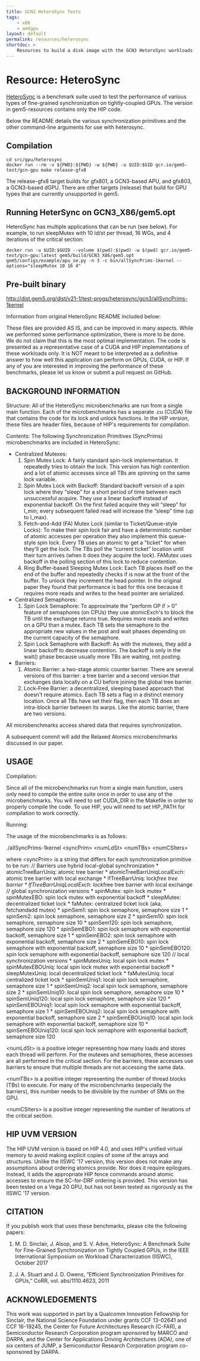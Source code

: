 ```yaml
---
title: GCN3 HeteroSync Tests
tags:
    - x86
    - amdgpu
layout: default
permalink: resources/heterosync
shortdoc: >
    Resources to build a disk image with the GCN3 HeteroSync workloads.
---
```


# Resource: HeteroSync

[HeteroSync](https://github.com/mattsinc/heterosync) is a benchmark suite used
to test the performance of various types of fine-grained synchronization on
tightly-coupled GPUs. The version in gem5-resources contains only the HIP code.

Below the README details the various synchronization primitives and the other
command-line arguments for use with heterosync.

## Compilation
```
cd src/gpu/heterosync
docker run --rm -v ${PWD}:${PWD} -w ${PWD} -u $UID:$GID gcr.io/gem5-test/gcn-gpu make release-gfx8
```

The release-gfx8 target builds for gfx801, a GCN3-based APU, and gfx803, a
GCN3-based dGPU. There are other targets (release) that build for GPU types
that are currently unsupported in gem5.

## Running HeterSync on GCN3_X86/gem5.opt

HeteroSync has multiple applications that can be run (see below).  For example, to run sleepMutex with 10 ld/st per thread, 16 WGs, and 4 iterations of the critical section:

```
docker run -u $UID:$GUID --volume $(pwd):$(pwd) -w $(pwd) gcr.io/gem5-test/gcn-gpu:latest gem5/build/GCN3_X86/gem5.opt gem5/configs/example/apu_se.py -n 3 -c bin/allSyncPrims-1kernel --options="sleepMutex 10 16 4"
```

## Pre-built binary

<http://dist.gem5.org/dist/v21-1/test-progs/heterosync/gcn3/allSyncPrims-1kernel>

Information from original HeteroSync README included below:

These files are provided AS IS, and can be improved in many aspects. While we performed some performance optimization, there is more to be done. We do not claim that this is the most optimal implementation. The code is presented as a representative case of a CUDA and HIP implementations of these workloads only.  It is NOT meant to be interpreted as a definitive answer to how well this application can perform on GPUs, CUDA, or HIP.  If any of you are interested in improving the performance of these benchmarks, please let us know or submit a pull request on GitHub.

BACKGROUND INFORMATION
----------------------

Structure: All of the HeteroSync microbenchmarks are run from a single main function.  Each of the microbenchmarks has a separate .cu (CUDA) file that contains the code for its lock and unlock functions.  In the HIP version, these files are header files, because of HIP's requirements for compilation.

Contents: The following Synchronization Primitives (SyncPrims) microbenchmarks are included in HeteroSync:

- Centralized Mutexes:
	1.  Spin Mutex Lock: A fairly standard spin-lock implementation.  It repeatedly tries to obtain the lock.  This version has high contention and a lot of atomic accesses since all TBs are spinning on the same lock variable.
	2.  Spin Mutex Lock with Backoff: Standard backoff version of a spin lock where they “sleep” for a short period of time between each unsuccessful acquire.  They use a linear backoff instead of exponential backoff.  On the first failed acquire they will “sleep” for I_min; every subsequent failed read will increase the “sleep” time (up to I_max).
	3.  Fetch-and-Add (FA) Mutex Lock (similar to Ticket/Queue-style Locks): To make their spin lock fair and have a deterministic number of atomic accesses per operation they also implement this queue-style spin lock.  Every TB uses an atomic to get a "ticket" for when they'll get the lock.  The TBs poll the “current ticket” location until their turn arrives (when it does they acquire the lock).  FAMutex uses backoff in the polling section of this lock to reduce contention.
	4.  Ring Buffer-based Sleeping Mutex Lock: Each TB places itself on the end of the buffer and repeatedly checks if is now at the front of the buffer.  To unlock they increment the head pointer.  In the original paper they found that performance is bad for this one because it requires more reads and writes to the head pointer are serialized.
- Centralized Semaphores:
	1.  Spin Lock Semaphore: To approximate the "perform OP if &gt; 0" feature of semaphores (on CPUs) they use atomicExch's to block the TB until the exchange returns true.  Requires more reads and writes on a GPU than a mutex.  Each TB sets the semaphore to the appropriate new values in the post and wait phases depending on the current capacity of the semaphore.
	2.  Spin Lock Semaphore with Backoff: As with the mutexes, they add a linear backoff to decrease contention.  The backoff is only in the wait() phase because usually more TBs are waiting, not posting.
- Barriers:
	1.  Atomic Barrier: a two-stage atomic counter barrier.  There are several versions of this barrier: a tree barrier and a second version that exchanges data locally on a CU before joining the global tree barrier.
	2.  Lock-Free Barrier: a decentralized, sleeping based approach that doesn't require atomics.  Each TB sets a flag in a distinct memory location.  Once all TBs have set their flag, then each TB does an intra-block barrier between its warps.  Like the atomic barrier, there are two versions.

All microbenchmarks access shared data that requires synchronization.

A subsequent commit will add the Relaxed Atomics microbenchmarks discussed in our paper.

USAGE
-----

Compilation:

Since all of the microbenchmarks run from a single main function, users only need to compile the entire suite once in order to use any of the microbenchmarks.  You will need to set CUDA_DIR in the Makefile in order to properly compile the code.  To use HIP, you will need to set HIP_PATH for compilation to work correctly.

Running:

The usage of the microbenchmarks is as follows:

./allSyncPrims-1kernel &lt;syncPrim&gt; &lt;numLdSt&gt; &lt;numTBs&gt; &lt;numCSIters&gt;

where &lt;syncPrim&gt; is a string that differs for each synchronization primitive to be run:
	// Barriers use hybrid local-global synchronization
	* atomicTreeBarrUniq: atomic tree barrier
	* atomicTreeBarrUniqLocalExch: atomic tree barrier with local exchange
	* lfTreeBarrUniq: lock*free tree barrier
	* lfTreeBarrUniqLocalExch: lock*free tree barrier with local exchange
	// global synchronization versions
	* spinMutex: spin lock mutex
	* spinMutexEBO: spin lock mutex with exponential backoff
	* sleepMutex: decentralized ticket lock
	* faMutex: centralized ticket lock (aka, fetch*and*add mutex)
	* spinSem1: spin lock semaphore, semaphore size 1
	* spinSem2: spin lock semaphore, semaphore size 2
	* spinSem10: spin lock semaphore, semaphore size 10
	* spinSem120: spin lock semaphore, semaphore size 120
	* spinSemEBO1: spin lock semaphore with exponential backoff, semaphore size 1
	* spinSemEBO2: spin lock semaphore with exponential backoff, semaphore size 2
	* spinSemEBO10: spin lock semaphore with exponential backoff, semaphore size 10
	* spinSemEBO120: spin lock semaphore with exponential backoff, semaphore size 120
	// local synchronization versions
	* spinMutexUniq: local spin lock mutex
	* spinMutexEBOUniq: local spin lock mutex with exponential backoff
	* sleepMutexUniq: local decentralized ticket lock
	* faMutexUniq: local centralized ticket lock
	* spinSemUniq1: local spin lock semaphore, semaphore size 1
	* spinSemUniq2: local spin lock semaphore, semaphore size 2
	* spinSemUniq10: local spin lock semaphore, semaphore size 10
	* spinSemUniq120: local spin lock semaphore, semaphore size 120
	* spinSemEBOUniq1: local spin lock semaphore with exponential backoff, semaphore size 1
	* spinSemEBOUniq2: local spin lock semaphore with exponential backoff, semaphore size 2
	* spinSemEBOUniq10: local spin lock semaphore with exponential backoff, semaphore size 10
	* spinSemEBOUniq120: local spin lock semaphore with exponential backoff, semaphore size 120

&lt;numLdSt&gt; is a positive integer representing how many loads and stores each thread will perform.  For the mutexes and semaphores, these accesses are all performed in the critical section.  For the barriers, these accesses use barriers to ensure that multiple threads are not accessing the same data.

&lt;numTBs&gt; is a positive integer representing the number of thread blocks (TBs) to execute.  For many of the microbenchmarks (especially the barriers), this number needs to be divisible by the number of SMs on the GPU.

&lt;numCSIters&gt; is a positive integer representing the number of iterations of the critical section.

HIP UVM VERSION
----------------

The HIP UVM version is based on HIP 4.0, and uses HIP's unified virtual memory to avoid making explicit copies of some of the arrays and structures.  Unlike the IISWC '17 version, this version does not make any assumptions about ordering atomics provide.  Nor does it require epilogues.  Instead, it adds the appropriate HIP fence commands around atomic accesses to ensure the SC-for-DRF ordering is provided.  This version has been tested on a Vega 20 GPU, but has not been tested as rigorously as the IISWC '17 version.

CITATION
--------

If you publish work that uses these benchmarks, please cite the following papers:

1.  M. D. Sinclair, J. Alsop, and S. V. Adve, HeteroSync: A Benchmark Suite for Fine-Grained Synchronization on Tightly Coupled GPUs, in the IEEE International Symposium on Workload Characterization (IISWC), October 2017

2.  J. A. Stuart and J. D. Owens, “Efficient Synchronization Primitives for GPUs,” CoRR, vol. abs/1110.4623, 2011

ACKNOWLEDGEMENTS
----------------

This work was supported in part by a Qualcomm Innovation Fellowship for Sinclair, the National Science Foundation under grants CCF 13-02641 and CCF 16-19245, the Center for Future Architectures Research (C-FAR), a Semiconductor Research Corporation program sponsored by MARCO and DARPA, and the Center for Applications Driving Architectures (ADA), one of six centers of JUMP, a Semiconductor Research Corporation program co-sponsored by DARPA.
